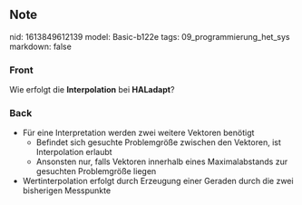 ## Note
nid: 1613849612139
model: Basic-b122e
tags: 09_programmierung_het_sys
markdown: false

### Front
Wie erfolgt die <b>Interpolation</b> bei <b>HALadapt</b>?

### Back
<div>
  <div>
    <ul>
      <li>Für eine Interpretation werden zwei weitere Vektoren
      benötigt
        <ul>
          <li>Befindet sich gesuchte Problemgröße zwischen den
          Vektoren, ist Interpolation erlaubt
          <li>Ansonsten nur, falls Vektoren innerhalb eines
          Maximalabstands zur gesuchten Problemgröße liegen
        </ul>
      <li>Wertinterpolation erfolgt durch Erzeugung einer Geraden
      durch die zwei bisherigen Messpunkte
    </ul>
  </div>
</div>

